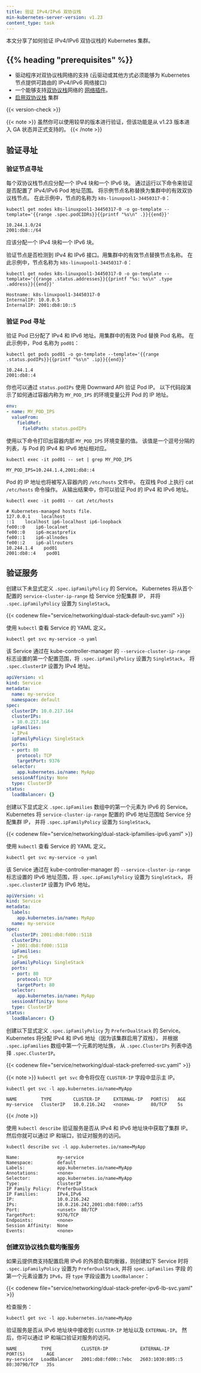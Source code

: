 ```yaml
---
title: 验证 IPv4/IPv6 双协议栈
min-kubernetes-server-version: v1.23
content_type: task
---
```


本文分享了如何验证 IPv4/IPv6 双协议栈的 Kubernetes 集群。

## {{% heading "prerequisites" %}}

* 驱动程序对双协议栈网络的支持 (云驱动或其他方式必须能够为 Kubernetes 节点提供可路由的 IPv4/IPv6 网络接口)
* 一个能够支持[双协议栈](/zh-cn/docs/concepts/services-networking/dual-stack/)网络的
  [网络插件](/zh-cn/docs/concepts/extend-kubernetes/compute-storage-net/network-plugins/)。
* [启用双协议栈](/zh-cn/docs/concepts/services-networking/dual-stack/) 集群

{{< version-check >}}

{{< note >}}
虽然你可以使用较早的版本进行验证，但该功能是从 v1.23 版本进入 GA 状态并正式支持的。
{{< /note >}}


## 验证寻址

### 验证节点寻址

每个双协议栈节点应分配一个 IPv4 块和一个 IPv6 块。
通过运行以下命令来验证是否配置了 IPv4/IPv6 Pod 地址范围。
将示例节点名称替换为集群中的有效双协议栈节点。
在此示例中，节点的名称为 `k8s-linuxpool1-34450317-0`：

```shell
kubectl get nodes k8s-linuxpool1-34450317-0 -o go-template --template='{{range .spec.podCIDRs}}{{printf "%s\n" .}}{{end}}'
```

```
10.244.1.0/24
2001:db8::/64
```

应该分配一个 IPv4 块和一个 IPv6 块。

验证节点是否检测到 IPv4 和 IPv6 接口。用集群中的有效节点替换节点名称。
在此示例中，节点名称为 `k8s-linuxpool1-34450317-0`：

```shell
kubectl get nodes k8s-linuxpool1-34450317-0 -o go-template --template='{{range .status.addresses}}{{printf "%s: %s\n" .type .address}}{{end}}'
```

```
Hostname: k8s-linuxpool1-34450317-0
InternalIP: 10.0.0.5
InternalIP: 2001:db8:10::5
```

### 验证 Pod 寻址

验证 Pod 已分配了 IPv4 和 IPv6 地址。用集群中的有效 Pod 替换 Pod 名称。
在此示例中，Pod 名称为 `pod01`：

```shell
kubectl get pods pod01 -o go-template --template='{{range .status.podIPs}}{{printf "%s\n" .ip}}{{end}}'
```

```
10.244.1.4
2001:db8::4
```

你也可以通过 `status.podIPs` 使用 Downward API 验证 Pod IP。
以下代码段演示了如何通过容器内称为 `MY_POD_IPS` 的环境变量公开 Pod 的 IP 地址。

```yaml
env:
- name: MY_POD_IPS
  valueFrom:
    fieldRef:
      fieldPath: status.podIPs
```

使用以下命令打印出容器内部 `MY_POD_IPS` 环境变量的值。
该值是一个逗号分隔的列表，与 Pod 的 IPv4 和 IPv6 地址相对应。

```shell
kubectl exec -it pod01 -- set | grep MY_POD_IPS
```

```
MY_POD_IPS=10.244.1.4,2001:db8::4
```

Pod 的 IP 地址也将被写入容器内的 `/etc/hosts` 文件中。
在双栈 Pod 上执行 cat `/etc/hosts` 命令操作。
从输出结果中，你可以验证 Pod 的 IPv4 和 IPv6 地址。

```shell
kubectl exec -it pod01 -- cat /etc/hosts
```

```
# Kubernetes-managed hosts file.
127.0.0.1    localhost
::1    localhost ip6-localhost ip6-loopback
fe00::0    ip6-localnet
fe00::0    ip6-mcastprefix
fe00::1    ip6-allnodes
fe00::2    ip6-allrouters
10.244.1.4    pod01
2001:db8::4    pod01
```

## 验证服务

创建以下未显式定义 `.spec.ipFamilyPolicy` 的 Service。
Kubernetes 将从首个配置的 `service-cluster-ip-range` 给 Service 分配集群 IP，
并将 `.spec.ipFamilyPolicy` 设置为 `SingleStack`。

{{< codenew file="service/networking/dual-stack-default-svc.yaml" >}}

使用 `kubectl` 查看 Service 的 YAML 定义。

```shell
kubectl get svc my-service -o yaml
```

该 Service 通过在 kube-controller-manager 的 `--service-cluster-ip-range` 
标志设置的第一个配置范围，将 `.spec.ipFamilyPolicy` 设置为 `SingleStack`，
将 `.spec.clusterIP` 设置为 IPv4 地址。

```yaml
apiVersion: v1
kind: Service
metadata:
  name: my-service
  namespace: default
spec:
  clusterIP: 10.0.217.164
  clusterIPs:
  - 10.0.217.164
  ipFamilies:
  - IPv4
  ipFamilyPolicy: SingleStack
  ports:
  - port: 80
    protocol: TCP
    targetPort: 9376
  selector:
    app.kubernetes.io/name: MyApp
  sessionAffinity: None
  type: ClusterIP
status:
  loadBalancer: {}
```

创建以下显式定义 `.spec.ipFamilies` 数组中的第一个元素为 IPv6 的 Service。
Kubernetes 将 `service-cluster-ip-range` 配置的 IPv6 地址范围给 Service 分配集群 IP，
并将 `.spec.ipFamilyPolicy` 设置为 `SingleStack`。

{{< codenew file="service/networking/dual-stack-ipfamilies-ipv6.yaml" >}}

使用 `kubectl` 查看 Service 的 YAML 定义。

```shell
kubectl get svc my-service -o yaml
```

该 Service 通过在 kube-controller-manager 的 `--service-cluster-ip-range` 
标志设置的 IPv6 地址范围，将 `.spec.ipFamilyPolicy` 设置为 `SingleStack`，
将 `.spec.clusterIP` 设置为 IPv6 地址。

```yaml
apiVersion: v1
kind: Service
metadata:
  labels:
    app.kubernetes.io/name: MyApp
  name: my-service
spec:
  clusterIP: 2001:db8:fd00::5118
  clusterIPs:
  - 2001:db8:fd00::5118
  ipFamilies:
  - IPv6
  ipFamilyPolicy: SingleStack
  ports:
  - port: 80
    protocol: TCP
    targetPort: 80
  selector:
    app.kubernetes.io/name: MyApp
  sessionAffinity: None
  type: ClusterIP
status:
  loadBalancer: {}
```

创建以下显式定义 `.spec.ipFamilyPolicy` 为 `PreferDualStack` 的 Service。
Kubernetes 将分配 IPv4 和 IPv6 地址（因为该集群启用了双栈），
并根据 `.spec.ipFamilies` 数组中第一个元素的地址族，
从 `.spec.ClusterIPs` 列表中选择 `.spec.ClusterIP`。

{{< codenew file="service/networking/dual-stack-preferred-svc.yaml" >}}

{{< note >}}
`kubectl get svc` 命令将仅在 `CLUSTER-IP` 字段中显示主 IP。

```shell
kubectl get svc -l app.kubernetes.io/name=MyApp

NAME         TYPE        CLUSTER-IP     EXTERNAL-IP   PORT(S)   AGE
my-service   ClusterIP   10.0.216.242   <none>        80/TCP    5s
```
{{< /note >}}

使用 `kubectl describe` 验证服务是否从 IPv4 和 IPv6 地址块中获取了集群 IP。
然后你就可以通过 IP 和端口，验证对服务的访问。

```shell
kubectl describe svc -l app.kubernetes.io/name=MyApp
```

```
Name:              my-service
Namespace:         default
Labels:            app.kubernetes.io/name=MyApp
Annotations:       <none>
Selector:          app.kubernetes.io/name=MyApp
Type:              ClusterIP
IP Family Policy:  PreferDualStack
IP Families:       IPv4,IPv6
IP:                10.0.216.242
IPs:               10.0.216.242,2001:db8:fd00::af55
Port:              <unset>  80/TCP
TargetPort:        9376/TCP
Endpoints:         <none>
Session Affinity:  None
Events:            <none>
```

### 创建双协议栈负载均衡服务

如果云提供商支持配置启用 IPv6 的外部负载均衡器，则创建如下 Service 时将
`.spec.ipFamilyPolicy` 设置为 `PreferDualStack`, 并将 `spec.ipFamilies` 字段
的第一个元素设置为 `IPv6`，将 `type` 字段设置为 `LoadBalancer`：

{{< codenew file="service/networking/dual-stack-prefer-ipv6-lb-svc.yaml" >}}

检查服务：

```shell
kubectl get svc -l app.kubernetes.io/name=MyApp
```

验证服务是否从 IPv6 地址块中接收到 `CLUSTER-IP` 地址以及 `EXTERNAL-IP`。
然后，你可以通过 IP 和端口验证对服务的访问。

```shell
NAME         TYPE           CLUSTER-IP            EXTERNAL-IP        PORT(S)        AGE
my-service   LoadBalancer   2001:db8:fd00::7ebc   2603:1030:805::5   80:30790/TCP   35s
```
